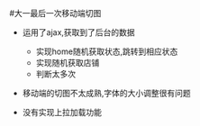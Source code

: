 #大一最后一次移动端切图

- 运用了ajax,获取到了后台的数据

	- 实现home随机获取状态,跳转到相应状态
	- 实现随机获取店铺
	- 判断太多次
	 
- 移动端的切图不太成熟,字体的大小调整很有问题
- 没有实现上拉加载功能